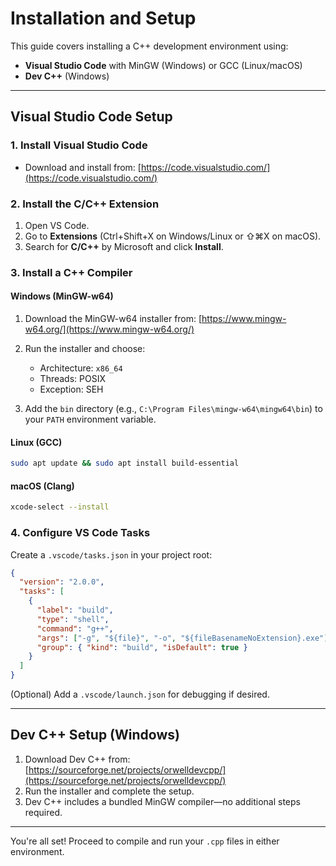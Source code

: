 # Installation and Setup

This guide covers installing a C++ development environment using:

* **Visual Studio Code** with MinGW (Windows) or GCC (Linux/macOS)
* **Dev C++** (Windows)

---

## Visual Studio Code Setup

### 1. Install Visual Studio Code

* Download and install from: [https://code.visualstudio.com/](https://code.visualstudio.com/)

### 2. Install the C/C++ Extension

1. Open VS Code.
2. Go to **Extensions** (Ctrl+Shift+X on Windows/Linux or ⇧⌘X on macOS).
3. Search for **C/C++** by Microsoft and click **Install**.

### 3. Install a C++ Compiler

#### Windows (MinGW-w64)

1. Download the MinGW-w64 installer from: [https://www.mingw-w64.org/](https://www.mingw-w64.org/)
2. Run the installer and choose:

   * Architecture: `x86_64`
   * Threads: POSIX
   * Exception: SEH
3. Add the `bin` directory (e.g., `C:\Program Files\mingw-w64\mingw64\bin`) to your `PATH` environment variable.

#### Linux (GCC)

```bash
sudo apt update && sudo apt install build-essential
```

#### macOS (Clang)

```bash
xcode-select --install
```

### 4. Configure VS Code Tasks

Create a `.vscode/tasks.json` in your project root:

```json
{
  "version": "2.0.0",
  "tasks": [
    {
      "label": "build",
      "type": "shell",
      "command": "g++",
      "args": ["-g", "${file}", "-o", "${fileBasenameNoExtension}.exe"],
      "group": { "kind": "build", "isDefault": true }
    }
  ]
}
```

(Optional) Add a `.vscode/launch.json` for debugging if desired.

---

## Dev C++ Setup (Windows)

1. Download Dev C++ from: [https://sourceforge.net/projects/orwelldevcpp/](https://sourceforge.net/projects/orwelldevcpp/)
2. Run the installer and complete the setup.
3. Dev C++ includes a bundled MinGW compiler—no additional steps required.

---

You're all set! Proceed to compile and run your `.cpp` files in either environment.
